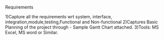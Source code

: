  Requirements

1)Capture all the requirements wrt system, interface, integration,module,testing,Functional and Non-functional
2)Captures Basic Planning of the project through - Sample Gantt Chart attached.
3)Tools: MS Excel, MS word or Similar.
